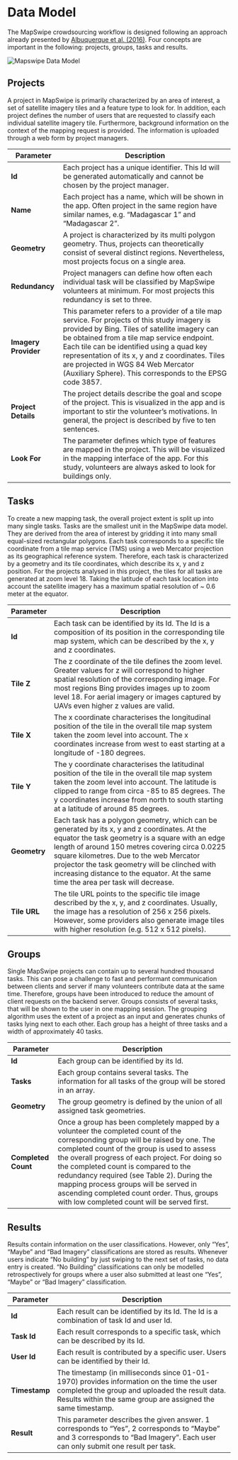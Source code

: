 # Data Model
The MapSwipe crowdsourcing workflow is designed following an approach already presented by [Albuquerque et al. (2016)](http://www.mdpi.com/2072-4292/8/10/859). Four concepts are important in the following: projects, groups, tasks and results.

![Mapswipe Data Model](/img/mapswipe_data_model.png)


## Projects
A project in MapSwipe is primarily characterized by an area of interest, a set of satellite imagery tiles and a feature type to look for. In addition, each project defines the number of users that are requested to classify each individual satellite imagery tile. Furthermore, background information on the context of the mapping request is provided. The information is uploaded through a web form by project managers.

| Parameter | Description |
| --- | --- |
| **Id** |	Each project has a unique identifier. This Id will be generated automatically and cannot be chosen by the project manager. |
| **Name** | Each project has a name, which will be shown in the app. Often project in the same region have similar names, e.g. “Madagascar 1” and “Madagascar 2”. |
| **Geometry** | A project is characterized by its multi polygon geometry. Thus, projects can theoretically consist of several distinct regions. Nevertheless, most projects focus on a single area. |
| **Redundancy** | Project managers can define how often each individual task will be classified by MapSwipe volunteers at minimum. For most projects this redundancy is set to three. |
| **Imagery Provider** | This parameter refers to a provider of a tile map service. For projects of this study imagery is provided by Bing. Tiles of satellite imagery can be obtained from a tile map service endpoint. Each tile can be identified using a quad key representation of its x, y and z coordinates. Tiles are projected in WGS 84 Web Mercator (Auxiliary Sphere). This corresponds to the EPSG code 3857.
| **Project Details** | The project details describe the goal and scope of the project. This is visualized in the app and is important to stir the volunteer’s motivations. In general, the project is described by five to ten sentences. |
| **Look For** | The parameter defines which type of features are mapped in the project. This will be visualized in the mapping interface of the app. For this study, volunteers are always asked to look for buildings only. |

## Tasks
To create a new mapping task, the overall project extent is split up into many single tasks. Tasks are the smallest unit in the MapSwipe data model. They are derived from the area of interest by gridding it into many small equal-sized rectangular polygons. Each task corresponds to a specific tile coordinate from a tile map service (TMS) using a web Mercator projection as its geographical reference system. Therefore, each task is characterized by a geometry and its tile coordinates, which describe its x, y and z position. For the projects analysed in this project, the tiles for all tasks are generated at zoom level 18. Taking the latitude of each task location into account the satellite imagery has a maximum spatial resolution of ~ 0.6 meter at the equator.

| Parameter | Description |
| --- | --- |
| **Id** | Each task can be identified by its Id. The Id is a composition of its position in the corresponding tile map system, which can be described by the x, y and z coordinates. |
| **Tile Z** | The z coordinate of the tile defines the zoom level. Greater values for z will correspond to higher spatial resolution of the corresponding image. For most regions Bing provides images up to zoom level 18. For aerial imagery or images captured by UAVs even higher z values are valid. |
| **Tile X**| The x coordinate characterises the longitudinal position of the tile in the overall tile map system taken the zoom level into account. The x coordinates increase from west to east starting at a longitude of -180 degrees. |
| **Tile Y** | The y coordinate characterises the latitudinal position of the tile in the overall tile map system taken the zoom level into account. The latitude is clipped to range from circa -85 to 85 degrees. The y coordinates increase from north to south starting at a latitude of around 85 degrees. |
| **Geometry** | Each task has a polygon geometry, which can be generated by its x, y and z coordinates. At the equator the task geometry is a square with an edge length of around 150 metres covering circa 0.0225 square kilometres. Due to the web Mercator projector the task geometry will be clinched with increasing distance to the equator. At the same time the area per task will decrease. |
| **Tile URL** | The tile URL points to the specific tile image described by the x, y, and z coordinates. Usually, the image has a resolution of 256 x 256 pixels. However, some providers also generate image tiles with higher resolution (e.g. 512 x 512 pixels). |

## Groups
Single MapSwipe projects can contain up to several hundred thousand tasks. This can pose a challenge to fast and performant communication between clients and server if many volunteers contribute data at the same time. Therefore, groups have been introduced to reduce the amount of client requests on the backend server. Groups consists of several tasks, that will be shown to the user in one mapping session. The grouping algorithm uses the extent of a project as an input and generates chunks of tasks lying next to each other. Each group has a height of three tasks and a width of approximately 40 tasks.

| Parameter | Description |
| --- | --- |
| **Id** | Each group can be identified by its Id. |
| **Tasks** | Each group contains several tasks. The information for all tasks of the group will be stored in an array. |
| **Geometry** | The group geometry is defined by the union of all assigned task geometries. |
| **Completed Count** |	Once a group has been completely mapped by a volunteer the completed count of the corresponding group will be raised by one. The completed count of the group is used to assess the overall progress of each project. For doing so the completed count is compared to the redundancy required (see Table 2). During the mapping process groups will be served in ascending completed count order. Thus, groups with low completed count will be served first. |

## Results
Results contain information on the user classifications. However, only “Yes”, “Maybe” and “Bad Imagery” classifications are stored as results. Whenever users indicate “No building” by just swiping to the next set of tasks, no data entry is created. “No Building” classifications can only be modelled retrospectively for groups where a user also submitted at least one “Yes”, “Maybe” or “Bad Imagery” classification.

| Parameter | Description |
| --- | --- |
| **Id** | Each result can be identified by its Id. The Id is a combination of task Id and user Id. |
| **Task Id** | Each result corresponds to a specific task, which can be described by its Id. |
| **User Id** | Each result is contributed by a specific user. Users can be identified by their Id. |
| **Timestamp** | The timestamp (in milliseconds since 01-01-1970) provides information on the time the user completed the group and uploaded the result data. Results within the same group are assigned the same timestamp. |
| **Result** | This parameter describes the given answer. 1 corresponds to “Yes”, 2 corresponds to “Maybe” and 3 corresponds to “Bad Imagery”. Each user can only submit one result per task. |


